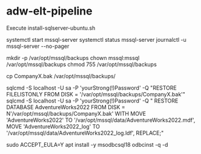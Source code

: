 # adw-elt-pipeline

Execute install-sqlserver-ubuntu.sh


systemctl start mssql-server
systemctl status mssql-server
journalctl -u mssql-server --no-pager


mkdir -p /var/opt/mssql/backups
chown mssql:mssql /var/opt/mssql/backups
chmod 755 /var/opt/mssql/backups

cp CompanyX.bak /var/opt/mssql/backups/

sqlcmd -S localhost -U sa -P 'yourStrong(!)Password' -Q "RESTORE FILELISTONLY FROM DISK = '/var/opt/mssql/backups/CompanyX.bak'"
sqlcmd -S localhost -U sa -P 'yourStrong(!)Password' -Q "
RESTORE DATABASE AdventureWorks2022
FROM DISK = N'/var/opt/mssql/backups/CompanyX.bak'
WITH MOVE 'AdventureWorks2022' TO '/var/opt/mssql/data/AdventureWorks2022.mdf',
     MOVE 'AdventureWorks2022_log' TO '/var/opt/mssql/data/AdventureWorks2022_log.ldf',
     REPLACE;"

sudo ACCEPT_EULA=Y apt install -y msodbcsql18
odbcinst -q -d
